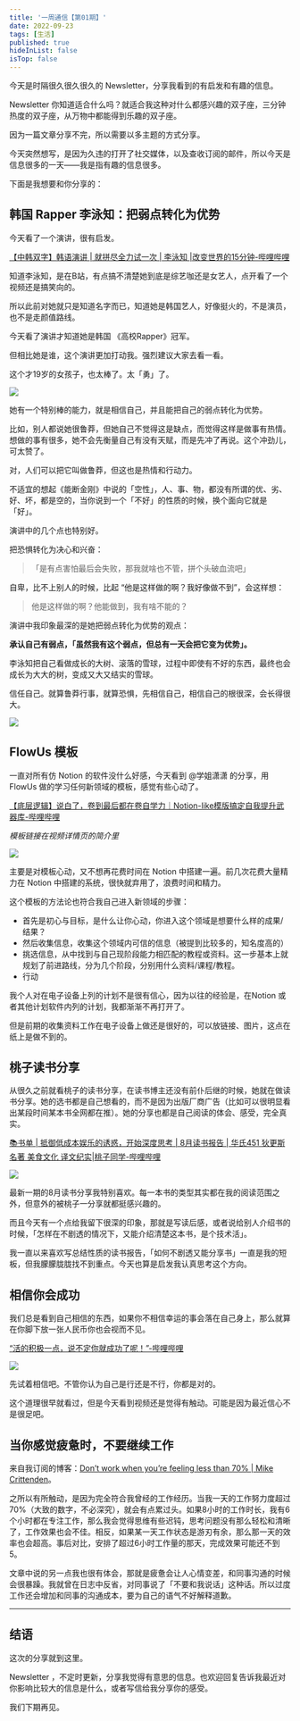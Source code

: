 ```yaml
---
title: '一周通信【第01期】'
date: 2022-09-23
tags: [生活]
published: true
hideInList: false
isTop: false
---
```

今天是时隔很久很久很久的 Newsletter，分享我看到的有启发和有趣的信息。


<!--more-->


Newsletter 你知道适合什么吗？就适合我这种对什么都感兴趣的双子座，三分钟热度的双子座，从万物中都能得到乐趣的双子座。

因为一篇文章分享不完，所以需要以多主题的方式分享。

今天突然想写，是因为久违的打开了社交媒体，以及查收订阅的邮件，所以今天是信息很多的一天——我是指有趣的信息很多。

下面是我想要和你分享的：

## 韩国 Rapper 李泳知：把弱点转化为优势

今天看了一个演讲，很有启发。

[【中韩双字】韩语演讲 | 就拼尽全力试一次 | 李泳知 |改变世界的15分钟-哔哩哔哩](https://b23.tv/9WDmdBo)

知道李泳知，是在B站，有点搞不清楚她到底是综艺咖还是女艺人，点开看了一个视频还是搞笑向的。

所以此前对她就只是知道名字而已，知道她是韩国艺人，好像挺火的，不是演员，也不是走颜值路线。

今天看了演讲才知道她是韩国 《高校Rapper》冠军。

但相比她是谁，这个演讲更加打动我。强烈建议大家去看一看。

这个才19岁的女孩子，也太棒了。太「勇」了。

![](https://s2.loli.net/2022/09/23/aNZ9J6TlHdIU7P1.jpg)

她有一个特别棒的能力，就是相信自己，并且能把自己的弱点转化为优势。

比如，别人都说她很鲁莽，但她自己不觉得这是缺点，而觉得这样是做事有热情。想做的事有很多，她不会先衡量自己有没有天赋，而是先冲了再说。这个冲劲儿，可太赞了。

对，人们可以把它叫做鲁莽，但这也是热情和行动力。

不适宜的想起《能断金刚》中说的「空性」，人、事、物，都没有所谓的优、劣、好、坏，都是空的，当你说到一个「不好」的性质的时候，换个面向它就是「好」。

演讲中的几个点也特别好。

把恐惧转化为决心和兴奋：
> 「是有点害怕最后会失败，那我就啥也不管，拼个头破血流吧」

自卑，比不上别人的时候，比起 “他是这样做的啊？我好像做不到”，会这样想：

> 他是这样做的啊？他能做到，我有啥不能的？


演讲中我印象最深的是她把弱点转化为优势的观点：

**承认自己有弱点，「虽然我有这个弱点，但总有一天会把它变为优势」。**

李泳知把自己看做成长的大树、滚落的雪球，过程中即使有不好的东西，最终也会成长为大大的树，变成又大又结实的雪球。

信任自己。就算鲁莽行事，就算恐惧，先相信自己，相信自己的根很深，会长得很大。

![](https://s2.loli.net/2022/09/23/5MckTR4BSaZFtrY.jpg)

## FlowUs 模板

一直对所有仿 Notion 的软件没什么好感，今天看到 @学姐潇潇 的分享，用FlowUs 做的学习任何新领域的模板，感觉有些心动了。

[【底层逻辑】说白了，卷到最后都在卷自学力｜Notion-like模版搞定自我提升武器库-哔哩哔哩](https://b23.tv/IU3no5U)

*模板链接在视频详情页的简介里*

![](https://s2.loli.net/2022/09/23/VULezwKblC3tgAM.png)

主要是对模板心动，又不想再花费时间在 Notion 中搭建一遍。前几次花费大量精力在 Notion 中搭建的系统，很快就弃用了，浪费时间和精力。

这个模板的方法论也符合我自己进入新领域的步骤：
- 首先是初心与目标，是什么让你心动，你进入这个领域是想要什么样的成果/结果？
- 然后收集信息，收集这个领域内可信的信息（被提到比较多的，知名度高的）
- 挑选信息，从中找到与自己现阶段能力相匹配的教程或资料。这一步基本上就规划了前进路线，分为几个阶段，分别用什么资料/课程/教程。
- 行动


我个人对在电子设备上列的计划不是很有信心，因为以往的经验是，在Notion 或者其他计划软件内列的计划，我都渐渐不再打开了。

但是前期的收集资料工作在电子设备上做还是很好的，可以放链接、图片，这点在纸上是做不到的。


## 桃子读书分享

从很久之前就看桃子的读书分享，在读书博主还没有前仆后继的时候，她就在做读书分享。她的选书都是自己想看的，而不是因为出版厂商广告（比如可以很明显看出某段时间某本书全网都在推）。她的分享也都是自己阅读的体会、感受，完全真实。

[📚书单 | 抵御低成本娱乐的诱惑，开始深度思考 | 8月读书报告 | 华氏451 狄更斯 名著 美食文化 译文纪实|桃子同学-哔哩哔哩](https://b23.tv/1EvUV8k)

![](https://s2.loli.net/2022/09/23/OL4Ju1HEakhUsyl.jpg)

最新一期的8月读书分享我特别喜欢。每一本书的类型其实都在我的阅读范围之外，但意外的被桃子一分享就都挺感兴趣的。

而且今天有一个点给我留下很深的印象，那就是写读后感，或者说给别人介绍书的时候，「怎样在不剧透的情况下，又能介绍清楚这本书，是个技术活」。

我一直以来喜欢写总结性质的读书报告，「如何不剧透又能分享书」一直是我的短板，但我朦朦胧胧找不到重点。今天也算是启发我认真思考这个方向。


## 相信你会成功

我们总是看到自己相信的东西，如果你不相信幸运的事会落在自己身上，那么就算在你脚下放一张人民币你也会视而不见。

[“活的积极一点，说不定你就成功了呢！”-哔哩哔哩](https://b23.tv/bgkI11k)

![](https://s2.loli.net/2022/09/23/wSfsbU2ecXthGnK.jpg)

先试着相信吧。不管你认为自己是行还是不行，你都是对的。

这个道理很早就看过，但是今天看到视频还是觉得有触动。可能是因为最近信心不是很足吧。


## 当你感觉疲惫时，不要继续工作

来自我订阅的博客：[Don’t work when you’re feeling less than 70% | Mike Crittenden](https://critter.blog/2022/09/23/dont-work-when-youre-feeling-less-than-70/)。

之所以有所触动，是因为完全符合我曾经的工作经历。当我一天的工作努力度超过70%（大致的数字，不必深究），就会有点累过头。如果8小时的工作时长，我有6个小时都在专注工作，那么我会觉得思维有些迟钝，思考问题没有那么轻松和清晰了，工作效果也会不佳。相反，如果某一天工作状态是游刃有余，那么那一天的效率也会超高。事后对比，安排了超过6小时工作量的那天，完成效果可能还不到5。

文章中说的另一点我也很有体会，那就是疲惫会让人心情变差，和同事沟通的时候会很暴躁。我就曾在日志中反省，对同事说了「不要和我说话」这种话。所以过度工作还会增加和同事的沟通成本，要为自己的语气不好解释道歉。

---
## 结语

这次的分享就到这里。

Newsletter ，不定时更新，分享我觉得有意思的信息。也欢迎回复告诉我最近对你影响比较大的信息是什么，或者写信给我分享你的感受。

我们下期再见。
